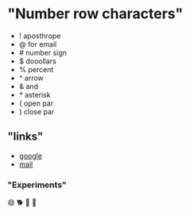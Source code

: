 # "Number row characters"
- ! aposthrope
- @ for email
- \# number sign
- $ dooollars
- % percent
- ^ arrow
- & and
- \* asterisk
- ( open par
- ) close par
## "links"
* [google](google.com)
* [mail](gmail.com)
### "Experiments"
😄 🐕 👋 🦴
